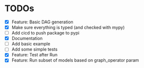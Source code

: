 # TODOs

- [x] Feature: Basic DAG generation
- [x] Make sure everything is typed (and checked with mypy)
- [ ] Add cicd to push package to pypi
- [x] Documentation
- [ ] Add basic example
- [ ] Add some simple tests
- [x] Feature: Test after Run
- [x] Feature: Run subset of models based on graph_operator param